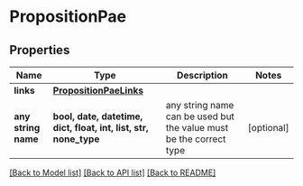 # PropositionPae


## Properties
Name | Type | Description | Notes
------------ | ------------- | ------------- | -------------
**links** | [**PropositionPaeLinks**](PropositionPaeLinks.md) |  | 
**any string name** | **bool, date, datetime, dict, float, int, list, str, none_type** | any string name can be used but the value must be the correct type | [optional]

[[Back to Model list]](../README.md#documentation-for-models) [[Back to API list]](../README.md#documentation-for-api-endpoints) [[Back to README]](../README.md)


